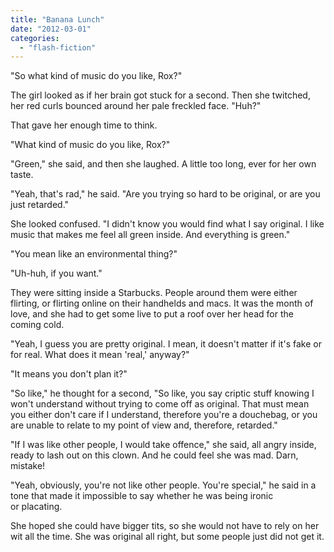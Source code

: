 ```yaml
---
title: "Banana Lunch"
date: "2012-03-01"
categories: 
  - "flash-fiction"
---
```


"So what kind of music do you like, Rox?"

The girl looked as if her brain got stuck for a second. Then she twitched, her red curls bounced around her pale freckled face. "Huh?"

That gave her enough time to think.

"What kind of music do you like, Rox?"

"Green," she said, and then she laughed. A little too long, ever for her own taste.

"Yeah, that's rad," he said. "Are you trying so hard to be original, or are you just retarded."

She looked confused. "I didn't know you would find what I say original. I like music that makes me feel all green inside. And everything is green."

"You mean like an environmental thing?"

"Uh-huh, if you want."

They were sitting inside a Starbucks. People around them were either flirting, or flirting online on their handhelds and macs. It was the month of love, and she had to get some live to put a roof over her head for the coming cold.

"Yeah, I guess you are pretty original. I mean, it doesn't matter if it's fake or for real. What does it mean 'real,' anyway?"

"It means you don't plan it?"

"So like," he thought for a second, "So like, you say criptic stuff knowing I won't understand without trying to come off as original. That must mean you either don't care if I understand, therefore you're a douchebag, or you are unable to relate to my point of view and, therefore, retarded."

"If I was like other people, I would take offence," she said, all angry inside, ready to lash out on this clown. And he could feel she was mad. Darn, mistake!

"Yeah, obviously, you're not like other people. You're special," he said in a tone that made it impossible to say whether he was being ironic or placating.

She hoped she could have bigger tits, so she would not have to rely on her wit all the time. She was original all right, but some people just did not get it.
